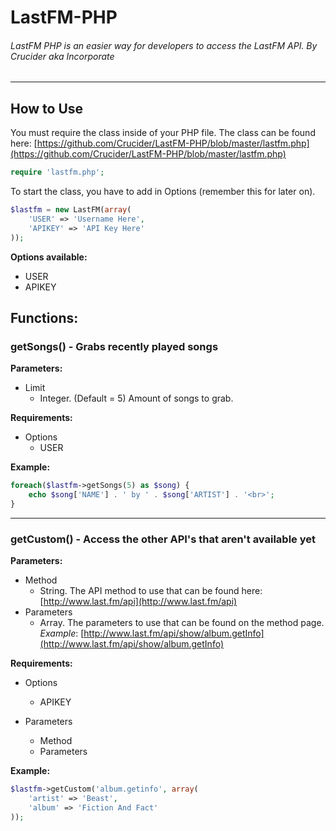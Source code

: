 LastFM-PHP
===========
###### LastFM PHP is an easier way for developers to access the LastFM API.  By Crucider aka Incorporate ######
---

## How to Use ##

You must require the class inside of your PHP file.  The class can be found here: [https://github.com/Crucider/LastFM-PHP/blob/master/lastfm.php](https://github.com/Crucider/LastFM-PHP/blob/master/lastfm.php)
```php
require 'lastfm.php';
```

To start the class, you have to add in Options (remember this for later on).
```php
$lastfm = new LastFM(array(
	'USER' => 'Username Here',
	'APIKEY' => 'API Key Here'
));
```

**Options available:**

- USER
- APIKEY

## Functions: ##

### getSongs() - Grabs recently played songs ###
**Parameters:**

- Limit
  - Integer. (Default = 5)  Amount of songs to grab.

**Requirements:**

- Options
  - USER

**Example:**
```php
foreach($lastfm->getSongs(5) as $song) {
	echo $song['NAME'] . ' by ' . $song['ARTIST'] . '<br>';
}
```
---
### getCustom() - Access the other API's that aren't available yet ###
**Parameters:**

- Method
  - String. The API method to use that can be found here: [http://www.last.fm/api](http://www.last.fm/api)
- Parameters
  - Array. The parameters to use that can be found on the method page.  _Example_: [http://www.last.fm/api/show/album.getInfo](http://www.last.fm/api/show/album.getInfo)

**Requirements:**

- Options
  - APIKEY


- Parameters
  - Method
  - Parameters

**Example:**
```php
$lastfm->getCustom('album.getinfo', array(
	'artist' => 'Beast',
	'album' => 'Fiction And Fact'
));
```